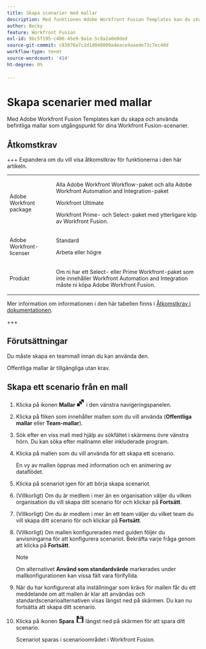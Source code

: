 ```yaml
---
title: Skapa scenarier med mallar
description: Med funktionen Adobe Workfront Fusion Templates kan du skapa och använda befintliga mallar som utgångspunkt för dina Workfront Fusion-scenarier.
author: Becky
feature: Workfront Fusion
exl-id: 9bc5f195-c406-45e9-9a1e-5c8a2a0e0ded
source-git-commit: c83070a7c2d1d048000a4eace4aaede73c7ec49d
workflow-type: tm+mt
source-wordcount: '414'
ht-degree: 0%

---
```


# Skapa scenarier med mallar

Med Adobe Workfront Fusion Templates kan du skapa och använda befintliga mallar som utgångspunkt för dina Workfront Fusion-scenarier.

## Åtkomstkrav

+++ Expandera om du vill visa åtkomstkrav för funktionerna i den här artikeln.

<table style="table-layout:auto">
 <col> 
 <col> 
 <tbody> 
  <tr> 
   <td role="rowheader">Adobe Workfront package</td> 
   <td> <p>Alla Adobe Workfront Workflow-paket och alla Adobe Workfront Automation and Integration-paket</p><p>Workfront Ultimate</p><p>Workfront Prime- och Select-paket med ytterligare köp av Workfront Fusion.</p> </td> 
  </tr> 
  <tr data-mc-conditions=""> 
   <td role="rowheader">Adobe Workfront-licenser</td> 
   <td> <p>Standard</p><p>Arbeta eller högre</p> </td> 
  </tr> 
  <tr> 
   <td role="rowheader">Produkt</td> 
   <td>
   <p>Om ni har ett Select- eller Prime Workfront-paket som inte innehåller Workfront Automation and Integration måste ni köpa Adobe Workfront Fusion.</li></ul>
   </td> 
  </tr>
 </tbody> 
</table>

Mer information om informationen i den här tabellen finns i [Åtkomstkrav i dokumentationen](/help/workfront-fusion/references/licenses-and-roles/access-level-requirements-in-documentation.md).

+++

## Förutsättningar

Du måste skapa en teammall innan du kan använda den.

Offentliga mallar är tillgängliga utan krav.

## Skapa ett scenario från en mall

1. Klicka på ikonen **Mallar** ![Mallar](assets/templates-icon.png) i den vänstra navigeringspanelen.
1. Klicka på fliken som innehåller mallen som du vill använda (**Offentliga mallar** eller **Team-mallar**).
1. Sök efter en viss mall med hjälp av sökfältet i skärmens övre vänstra hörn. Du kan söka efter mallnamn eller inkluderade program.
1. Klicka på mallen som du vill använda för att skapa ett scenario.

   En vy av mallen öppnas med information och en animering av dataflödet.

1. Klicka på scenariot igen för att börja skapa scenariot.
1. (Villkorligt) Om du är medlem i mer än en organisation väljer du vilken organisation du vill skapa ditt scenario för och klickar på **Fortsätt**.
1. (Villkorligt) Om du är medlem i mer än ett team väljer du vilket team du vill skapa ditt scenario för och klickar på **Fortsätt**.
1. (Villkorligt) Om mallen konfigurerades med guiden följer du anvisningarna för att konfigurera scenariot. Bekräfta varje fråga genom att klicka på **Fortsätt**.

   >[!NOTE]
   >
   >Om alternativet **Använd som standardvärde** markerades under mallkonfigurationen kan vissa fält vara förifyllda.

1. När du har konfigurerat alla inställningar som krävs för mallen får du ett meddelande om att mallen är klar att användas och standardscenarioalternativen visas längst ned på skärmen. Du kan nu fortsätta att skapa ditt scenario.

1. Klicka på ikonen **Spara** ![Spara &#x200B;](assets/save-icon.png) längst ned på skärmen för att spara ditt scenario.

   Scenariot sparas i scenarioområdet i Workfront Fusion.
